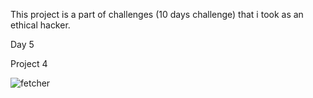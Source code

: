 This project is a part of challenges (10 days challenge) that i took as an ethical hacker.

Day 5

Project 4

![fetcher](https://user-images.githubusercontent.com/83413793/116839451-1489ad80-abf0-11eb-9641-84baf54d86f9.png)
